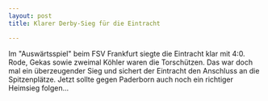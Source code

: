 ```yaml
---
layout: post
title: Klarer Derby-Sieg für die Eintracht

---
```


Im "Auswärtsspiel" beim FSV Frankfurt siegte die Eintracht klar mit 4:0. Rode, Gekas sowie zweimal Köhler waren die Torschützen. Das war doch mal ein überzeugender Sieg und sichert der Eintracht den Anschluss an die Spitzenplätze. Jetzt sollte gegen Paderborn auch noch ein richtiger Heimsieg folgen...


